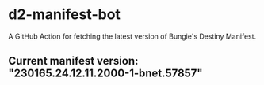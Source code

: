 # d2-manifest-bot
A GitHub Action for fetching the latest version of Bungie's Destiny Manifest.
## Current manifest version: "230165.24.12.11.2000-1-bnet.57857"
